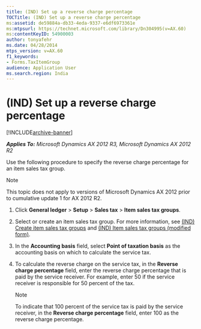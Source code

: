 ```yaml
---
title: (IND) Set up a reverse charge percentage
TOCTitle: (IND) Set up a reverse charge percentage
ms:assetid: de59884a-db33-4eda-9337-e6df6973361e
ms:mtpsurl: https://technet.microsoft.com/library/Dn304995(v=AX.60)
ms:contentKeyID: 54900003
author: tonyafehr
ms.date: 04/28/2014
mtps_version: v=AX.60
f1_keywords:
- Forms.TaxItemGroup
audience: Application User
ms.search.region: India
---
```


# (IND) Set up a reverse charge percentage 


[!INCLUDE[archive-banner](includes/archive-banner.md)]


_**Applies To:** Microsoft Dynamics AX 2012 R3, Microsoft Dynamics AX 2012 R2_

Use the following procedure to specify the reverse charge percentage for an item sales tax group.


> [!NOTE]
> <P>This topic does not apply to versions of Microsoft Dynamics AX 2012 prior to cumulative update 1 for AX 2012 R2.</P>



1.  Click **General ledger** \> **Setup** \> **Sales tax** \> **Item sales tax groups**.

2.  Select or create an item sales tax group. For more information, see [(IND) Create item sales tax groups](ind-create-item-sales-tax-groups.md) and [(IND) Item sales tax groups (modified form)](https://technet.microsoft.com/library/jj710918\(v=ax.60\)).

3.  In the **Accounting basis** field, select **Point of taxation basis** as the accounting basis on which to calculate the service tax.

4.  To calculate the reverse charge on the service tax, in the **Reverse charge percentage** field, enter the reverse charge percentage that is paid by the service receiver. For example, enter 50 if the service receiver is responsible for 50 percent of the tax.
    

    > [!NOTE]
    > <P>To indicate that 100 percent of the service tax is paid by the service receiver, in the <STRONG>Reverse charge percentage</STRONG> field, enter 100 as the reverse charge percentage.</P>


  


